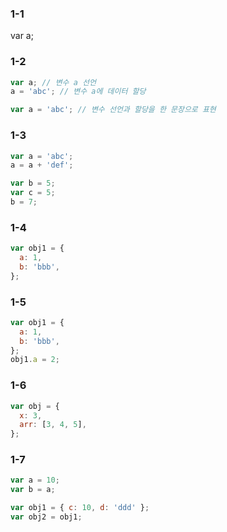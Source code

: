 ### 1-1

var a;


### 1-2

```js
var a; // 변수 a 선언
a = 'abc'; // 변수 a에 데이터 할당

var a = 'abc'; // 변수 선언과 할당을 한 문장으로 표현
```

### 1-3

```js
var a = 'abc';
a = a + 'def';

var b = 5;
var c = 5;
b = 7;
```
### 1-4

```js
var obj1 = {
  a: 1,
  b: 'bbb',
};
```

### 1-5

```js
var obj1 = {
  a: 1,
  b: 'bbb',
};
obj1.a = 2;
```
### 1-6

```js
var obj = {
  x: 3,
  arr: [3, 4, 5],
};
```

### 1-7

```js
var a = 10;
var b = a;

var obj1 = { c: 10, d: 'ddd' };
var obj2 = obj1;
```
